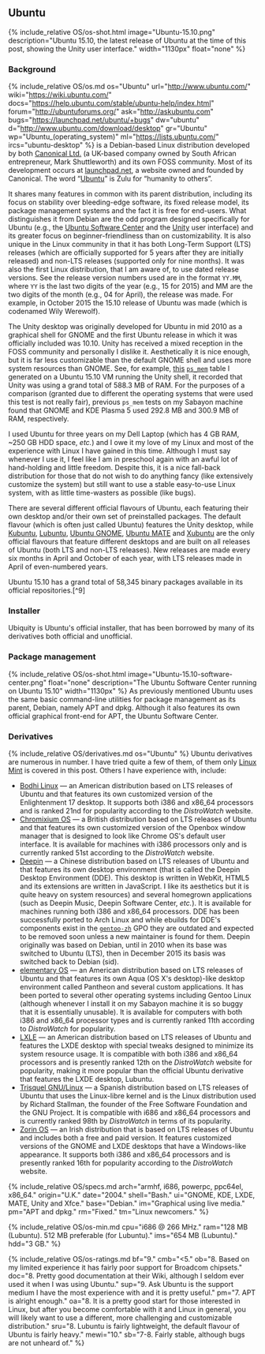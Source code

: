 ## Ubuntu
{% include_relative OS/os-shot.html image="Ubuntu-15.10.png" description="Ubuntu 15.10, the latest release of Ubuntu at the time of this post, showing the Unity user interface." width="1130px" float="none" %}

### Background
{% include_relative OS/os.md os="Ubuntu" url="http://www.ubuntu.com/" wiki="https://wiki.ubuntu.com/" docs="https://help.ubuntu.com/stable/ubuntu-help/index.html" forum="http://ubuntuforums.org/" ask="http://askubuntu.com" bugs="https://launchpad.net/ubuntu/+bugs" dw="ubuntu" d="http://www.ubuntu.com/download/desktop" gr="Ubuntu" wp="Ubuntu_(operating_system)" ml="https://lists.ubuntu.com/" ircs="ubuntu-desktop" %} is a Debian-based Linux distribution developed by both [Canonical Ltd.](https://en.wikipedia.org/wiki/Canonical_(company)) (a UK-based company owned by South African entrepreneur, Mark Shuttleworth) and its own FOSS community. Most of its development occurs at [launchpad.net](https://en.wikipedia.org/wiki/Launchpad_(website)), a website owned and founded by Canonical. The word &ldquo;[Ubuntu](https://en.wikipedia.org/wiki/Ubuntu_(philosophy))&rdquo; is Zulu for &ldquo;humanity to others&rdquo;.

It shares many features in common with its parent distribution, including its focus on stability over bleeding-edge software, its fixed release model, its package management systems and the fact it is free for end-users. What distinguishes it from Debian are the odd program designed specifically for Ubuntu (e.g., the [Ubuntu Software Center](https://en.wikipedia.org/wiki/Ubuntu_Software_Center) and the [Unity](https://en.wikipedia.org/wiki/Unity_(user_interface)) user interface) and its greater focus on beginner-friendliness than on customizability. It is also unique in the Linux community in that it has both Long-Term Support (LTS) releases (which are officially supported for 5 years after they are initially released) and non-LTS releases (supported only for nine months). It was also the first Linux distribution, that I am aware of, to use dated release versions. See the release version numbers used are in the format `YY.MM`, where `YY` is the last two digits of the year (e.g., 15 for 2015) and MM are the two digits of the month (e.g., 04 for April), the release was made. For example, in October 2015 the 15.10 release of Ubuntu was made (which is codenamed Wily Werewolf).

The Unity desktop was originally developed for Ubuntu in mid 2010 as a graphical shell for GNOME and the first Ubuntu release in which it was officially included was 10.10. Unity has received a mixed reception in the FOSS community and personally I dislike it. Aesthetically it is nice enough, but it is far less customizable than the default GNOME shell and uses more system resources than GNOME. See, for example, [this](https://github.com/fusion809/fusion809.github.io/blob/master/_includes/OS-post/unity-ps_mem.sh) [`ps_mem`](https://github.com/pixelb/ps_mem) table I generated on a Ubuntu 15.10 VM running the Unity shell, it recorded that Unity was using a grand total of 588.3 MB of RAM. For the purposes of a comparison (granted due to different the operating systems that were used this test is not really fair), previous `ps_mem` tests on my Sabayon machine found that GNOME and KDE Plasma 5 used 292.8 MB and 300.9 MB of RAM, respectively.

I used Ubuntu for three years on my Dell Laptop (which has 4 GB RAM, ~250 GB HDD space, *etc.*) and I owe it my love of my Linux and most of the experience with Linux I have gained in this time. Although I must say whenever I use it, I feel like I am in preschool again with an awful lot of hand-holding and little freedom. Despite this, it is a nice fall-back distribution for those that do not wish to do anything fancy (like extensively customize the system) but still want to use a stable easy-to-use Linux system, with as little time-wasters as possible (like bugs).

There are several different official flavours of Ubuntu, each featuring their own desktop and/or their own set of preinstalled packages. The default flavour (which is often just called Ubuntu) features the Unity desktop, while [Kubuntu](https://en.wikipedia.org/wiki/Kubuntu), [Lubuntu](https://en.wikipedia.org/wiki/Lubuntu), [Ubuntu GNOME](https://en.wikipedia.org/wiki/Ubuntu_GNOME), [Ubuntu MATE](https://en.wikipedia.org/wiki/Ubuntu_MATE) and [Xubuntu](https://en.wikipedia.org/wiki/Xubuntu) are the only official flavours that feature different desktops and are built on all releases of Ubuntu (both LTS and non-LTS releases). New releases are made every six months in April and October of each year, with LTS releases made in April of even-numbered years.

Ubuntu 15.10 has a grand total of 58,345 binary packages available in its official repositories.[^9]

### Installer
Ubiquity is Ubuntu's official installer, that has been borrowed by many of its derivatives both official and unofficial.

### Package management
{% include_relative OS/os-shot.html image="Ubuntu-15.10-software-center.png" float="none" description="The Ubuntu Software Center running on Ubuntu 15.10" width="1130px" %}
As previously mentioned Ubuntu uses the same basic command-line utilities for package management as its parent, Debian, namely APT and dpkg. Although it also features its own official graphical front-end for APT, the Ubuntu Software Center.

### Derivatives
{% include_relative OS/derivatives.md os="Ubuntu" %}
Ubuntu derivatives are numerous in number. I have tried quite a few of them, of them only [Linux Mint](#linux-mint) is covered in this post. Others I have experience with, include:
* [Bodhi Linux](http://distrowatch.com/table.php?distribution=bodhi) &mdash; an American distribution based on LTS releases of Ubuntu and that features its own customized version of the Enlightenment 17 desktop. It supports both i386 and x86_64 processors and is ranked 21nd for popularity according to the *DistroWatch* website.
* [Chromixium OS](http://distrowatch.com/table.php?distribution=chromixium) &mdash; a British distribution based on LTS releases of Ubuntu and that features its own customized version of the Openbox window manager that is designed to look like Chrome OS's default user interface. It is available for machines with i386 processors only and is currently ranked 51st according to the *DistroWatch* website.
* [Deepin](http://distrowatch.com/table.php?distribution=deepin) &mdash; a Chinese distribution based on LTS releases of Ubuntu and that features its own desktop environment (that is called the Deepin Desktop Environment (DDE). This desktop is written in WebKit, HTML5 and its extensions are written in JavaScript. I like its aesthetics but it is quite heavy on system resources) and several homegrown applications (such as Deepin Music, Deepin Software Center, *etc.*). It is available for machines running both i386 and x86_64 processors. DDE has been successfully ported to Arch Linux and while ebuilds for DDE's components exist in the [`gentoo-zh`](https://github.com/Gentoo-zh/gentoo-zh) GPO they are outdated and expected to be removed soon unless a new maintainer is found for them. Deepin originally was based on Debian, until in 2010 when its base was switched to Ubuntu (LTS), then in December 2015 its basis was switched back to Debian (sid).
* [elementary OS](http://distrowatch.com/table.php?distribution=elementary) &mdash; an American distribution based on LTS releases of Ubuntu and that features its own Aqua (OS X's desktop)-like desktop environment called Pantheon and several custom applications. It has been ported to several other operating systems including Gentoo Linux (although whenever I install it on my Sabayon machine it is so buggy that it is essentially unusable). It is available for computers with both i386 and x86_64 processor types and is currently ranked 11th according to *DistroWatch* for popularity.
* [LXLE](http://distrowatch.com/table.php?distribution=lxle) &mdash; an American distribution based on LTS releases of Ubuntu and features the LXDE desktop with special tweaks designed to minimize its system resource usage. It is compatible with both i386 and x86_64 processors and is presently ranked 12th on the *DistroWatch* website for popularity, making it more popular than the official Ubuntu derivative that features the LXDE desktop, Lubuntu.
* [Trisquel GNU/Linux](http://distrowatch.com/table.php?distribution=trisquel) &mdash; a Spanish distribution based on LTS releases of Ubuntu that uses the Linux-libre kernel and is the Linux distribution used by Richard Stallman, the founder of the Free Software Foundation and the GNU Project. It is compatible with i686 and x86_64 processors and is currently ranked 98th by *DistroWatch* in terms of its popularity.
* [Zorin OS](http://distrowatch.com/table.php?distribution=zorin) &mdash; an Irish distribution that is based on LTS releases of Ubuntu and includes both a free and paid version. It features customized versions of the GNOME and LXDE desktops that have a Windows-like appearance. It supports both i386 and x86_64 processors and is presently ranked 16th for popularity according to the *DistroWatch* website.

{% include_relative OS/specs.md arch="armhf, i686, powerpc, ppc64el, x86_64." origin="U.K." date="2004." shell="Bash." ui="GNOME, KDE, LXDE, MATE, Unity and Xfce." base="Debian." im="Graphical using live media." pm="APT and dpkg." rm="Fixed." tm="Linux newcomers." %}

{% include_relative OS/os-min.md cpu="i686 @ 266 MHz." ram="128 MB (Lubuntu). 512 MB preferable (for Lubuntu)." ims="654 MB (Lubuntu)." hdd="3 GB." %}

{% include_relative OS/os-ratings.md bf="9." cmb="&lt;5." ob="8. Based on my limited experience it has fairly poor support for Broadcom chipsets." doc="8. Pretty good documentation at their Wiki, although I seldom ever used it when I was using Ubuntu." sup="9. Ask Ubuntu is the support medium I have the most experience with and it is pretty useful." pm="7. APT is alright enough." oa="8. It is a pretty good start for those interested in Linux, but after you become comfortable with it and Linux in general, you will likely want to use a different, more challenging and customizable distribution." sru="8. Lubuntu is fairly lightweight, the default flavour of Ubuntu is fairly heavy." mewi="10." sb="7-8. Fairly stable, although bugs are not unheard of." %}
